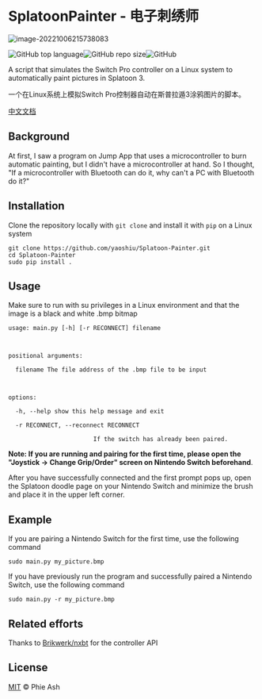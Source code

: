 # SplatoonPainter - 电子刺绣师

![image-20221006215738083](https://s2.loli.net/2022/10/06/YVWb4lqAmzvex5U.png)

![GitHub top language](https://img.shields.io/github/languages/top/yaoshiu/Splatoon-Painter)![GitHub repo size](https://img.shields.io/github/repo-size/yaoshiu/Splatoon-Painter?color=green)![GitHub](https://img.shields.io/github/license/yaoshiu/Splatoon-Painter)

A script that simulates the Switch Pro controller on a Linux system to automatically paint pictures in Splatoon 3.

一个在Linux系统上模拟Switch Pro控制器自动在斯普拉遁3涂鸦图片的脚本。

[中文文档](https://github.com/yaoshiu/Splatoon-Painter/blob/master/README.zh-CN.md)

## Background

At first, I saw a program on Jump App that uses a microcontroller to burn automatic painting, but I didn't have a microcontroller at hand. So I thought, "If a microcontroller with Bluetooth can do it, why can't a PC with Bluetooth do it?"

## Installation

Clone the repository locally with `git clone` and install it with `pip` on a Linux system

````
git clone https://github.com/yaoshiu/Splatoon-Painter.git
cd Splatoon-Painter
sudo pip install .
````

## Usage

Make sure to run with su privileges in a Linux environment  and that the image is a black and white .bmp bitmap

```
usage: main.py [-h] [-r RECONNECT] filename



positional arguments:

  filename The file address of the .bmp file to be input



options:

  -h, --help show this help message and exit

  -r RECONNECT, --reconnect RECONNECT

                        If the switch has already been paired.
```

**Note: If you are running and pairing for the first time, please open the "Joystick -> Change Grip/Order" screen on Nintendo Switch beforehand**.

After you have successfully connected and the first prompt pops up, open the Splatoon doodle page on your Nintendo Switch and minimize the brush and place it in the upper left corner.

## Example

If you are pairing a Nintendo Switch for the first time, use the following command

```
sudo main.py my_picture.bmp
```

If you have previously run the program and successfully paired a Nintendo Switch, use the following command

```
sudo main.py -r my_picture.bmp
```

## Related efforts

Thanks to [Brikwerk/nxbt](https://github.com/Brikwerk/nxbt) for the controller API

## License

[MIT](https://github.com/yaoshiu/Splatoon-Painter/blob/master/LICENSE) © Phie Ash